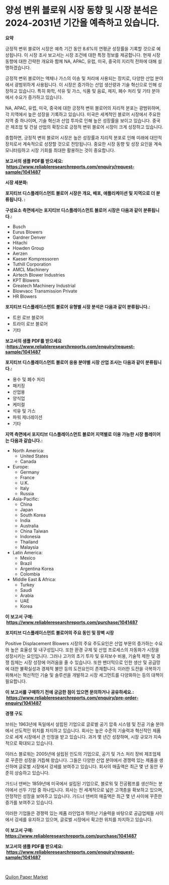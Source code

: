 <p><h1>양성 변위 블로워 시장 동향 및 시장 분석은 2024-2031년 기간을 예측하고 있습니다.</h1></p><p><strong>요약</strong></p>
<p><p>긍정적 변위 블로어 시장은 예측 기간 동안 8.6%의 연평균 성장률을 기록할 것으로 예상됩니다. 이 시장 조사 보고서는 시장 조건에 대한 특정 정보를 제공합니다. 현재 시장 동향에 대한 간략한 개요와 함께 NA, APAC, 유럽, 미국, 중국의 지리적 전파에 대해 설명하겠습니다.</p><p>긍정적 변위 블로어는 액체나 가스의 이송 및 처리에 사용되는 장치로, 다양한 산업 분야에서 광범위하게 사용됩니다. 이 시장은 증가하는 산업 생산량과 기술 혁신으로 인해 성장하고 있습니다. 특히 화학, 석유 및 가스, 식품 및 음료, 제지, 폐수 처리 및 기타 분야에서 수요가 증가하고 있습니다.</p><p>NA, APAC, 유럽, 미국, 중국에 대한 긍정적 변위 블로어의 지리적 분포는 광범위하며, 각 지역에서 높은 성장을 기록하고 있습니다. 미국은 세계적인 블로어 시장에서 주요한 지역 중 하나이며, 기술 혁신과 산업 투자로 인해 높은 성장률을 보이고 있습니다. 중국은 제조업 및 건설 산업의 확장으로 긍정적 변위 블로어 시장이 크게 성장하고 있습니다.</p><p>종합하면, 긍정적 변위 블로어 시장은 높은 성장률과 지리적 분포로 인해 미래에 대안적 장치로서 계속적으로 성장할 것으로 전망됩니다. 중요한 시장 동향 및 성장 요인을 계속 모니터링하고 시장 기회를 최대한 활용하는 것이 중요합니다.</p></p>
<p><strong>보고서의 샘플 PDF를 받으세요: &nbsp;<a href="https://www.reliableresearchreports.com/enquiry/request-sample/1041487">https://www.reliableresearchreports.com/enquiry/request-sample/1041487</a></strong></p>
<p><strong>시장 세분화:</strong></p>
<p><strong> 포지티브 디스플레이스먼트 블로어 시장은 개요, 배포, 애플리케이션 및 지역으로 더 분류됩니다. :</strong></p>
<p><strong>구성요소 측면에서는 포지티브 디스플레이스먼트 블로어 시장은 다음과 같이 분류됩니다.:</strong></p>
<p><ul><li>Busch</li><li>Eurus Blowers</li><li>Gardner Denver</li><li>Hitachi</li><li>Howden Group</li><li>Aerzen</li><li>Kaeser Kompressoren</li><li>Tuthill Corporation</li><li>AMCL Machinery</li><li>Airtech Blower Industries</li><li>KPT Blowers</li><li>Greatech Machinery Industrial</li><li>Blowvacc Transmission Private</li><li>HR Blowers</li></ul></p>
<p><strong> 포지티브 디스플레이스먼트 블로어 유형별 시장 분석은 다음과 같이 분류됩니다.:</strong></p>
<p><ul><li>트윈 로브 블로어</li><li>트라이 로브 블로어</li><li>기타</li></ul></p>
<p><strong>보고서의 샘플 PDF를 받으세요 :<a href="https://www.reliableresearchreports.com/enquiry/request-sample/1041487">https://www.reliableresearchreports.com/enquiry/request-sample/1041487</a></strong></p>
<p><strong> 포지티브 디스플레이스먼트 블로어 응용 분야별 시장 산업 조사는 다음과 같이 분류됩니다.:</strong></p>
<p><ul><li>용수 및 폐수 처리</li><li>패키징</li><li>산업용</li><li>양식업</li><li>케미컬</li><li>석유 및 가스</li><li>파워 제너레이션</li><li>기타</li></ul></p>
<p><strong>지역 측면에서 포지티브 디스플레이스먼트 블로어 지역별로 이용 가능한 시장 플레이어는 다음과 같습니다.:</strong></p>
<p><ul>
    <li>
        North America:
        <ul>
            <li>United States</li>
            <li>Canada</li>
        </ul>
    </li>
    <li>
        Europe:
        <ul>
            <li>Germany</li>
            <li>France</li>
            <li>U.K.</li>
            <li>Italy</li>
            <li>Russia</li>
        </ul>
    </li>
    <li>
        Asia-Pacific:
        <ul>
            <li>China</li>
            <li>Japan</li>
            <li>South Korea</li>
            <li>India</li>
            <li>Australia</li>
            <li>China Taiwan</li>
            <li>Indonesia</li>
            <li>Thailand</li>
            <li>Malaysia</li>
        </ul>
    </li>
    <li>
        Latin America:
        <ul>
            <li>Mexico</li>
            <li>Brazil</li>
            <li>Argentina Korea</li>
            <li>Colombia</li>
        </ul>
    </li>
    <li>
        Middle East & Africa:
        <ul>
            <li>Turkey</li>
            <li>Saudi</li>
            <li>Arabia</li>
            <li>UAE</li>
            <li>Korea</li>
        </ul>
    </li>
    </ul></p>
<p><strong>이 보고서 구매: &nbsp;<a href="https://www.reliableresearchreports.com/purchase/1041487">https://www.reliableresearchreports.com/purchase/1041487</a></strong></p>
<p><strong>포지티브 디스플레이스먼트 블로어의 주요 동인 및 장벽 시장</strong></p>
<p><p>Positive Displacement Blowers 시장의 주요 주도요인은 산업 부문의 증가하는 수요와 높은 효율성 및 내구성입니다. 또한 환경 규제 및 산업 프로세스의 자동화가 시장을 성장시키는 요인입니다. 그러나 고가의 초기 투자 및 유지보수 비용, 기술적 제한 및 경쟁 침체는 시장 성장에 어려움을 줄 수 있습니다. 또한 팬더믹으로 인한 생산 및 공급망에 대한 불확실성과 경제적 불안 등의 도전요인이 존재합니다. 이러한 도전을 극복하기 위해서는 혁신적인 기술 및 솔루션을 개발하고 시장 세그먼트를 다양화하는 등의 대책이 필요합니다.</p></p>
<p><strong>이 보고서를 구매하기 전에 궁금한 점이 있으면 문의하거나 공유하세요.: &nbsp;<a href="https://www.reliableresearchreports.com/enquiry/pre-order-enquiry/1041487">https://www.reliableresearchreports.com/enquiry/pre-order-enquiry/1041487</a></strong></p>
<p><strong>경쟁 구도</strong></p>
<p><p>브쉬는 1963년에 독일에서 설립된 기업으로 글로벌 공기 압축 시스템 및 진공 기술 분야에서 선도적인 위치를 차지하고 있습니다. 회사는 높은 수준의 기술력과 혁신적인 제품으로 세계 시장에서 큰 인정을 받고 있습니다. 과거 몇 년간 성장하며, 시장 규모가 지속적으로 확대되고 있습니다.</p><p>이러스 블로워는 2005년에 설립된 인도의 기업으로, 공기 및 가스 처리 장비 제조업체로 꾸준한 성장을 거듭해 왔습니다. 그들은 다양한 산업 분야에서 경쟁력 있는 제품을 생산하며 글로벌 시장에서 강세를 보여주고 있습니다. 회사의 매출액은 최근 몇 년 동안 꾸준히 상승하고 있습니다.</p><p>가드너 덴버는 1859년에 미국에서 설립된 기업으로, 블로워 및 진공펌프를 생산하는 분야에서 선두 기업 중 하나입니다. 회사는 전 세계적으로 넓은 고객층을 확보하고 있으며, 안정적인 성장을 보여주고 있습니다. 가드너 덴버의 매출액은 최근 몇 년 사이에 꾸준한 증가를 보여주고 있습니다.</p><p>이러한 기업들은 경쟁력 있는 제품 라인업과 뛰어난 기술력을 바탕으로 공급업체들 사이에서 강세를 유지하고 있으며, 글로벌 시장에서 확고한 위치를 차지하고 있습니다.</p></p>
<p><strong>이 보고서 구매: &nbsp; <a href="https://www.reliableresearchreports.com/purchase/1041487">https://www.reliableresearchreports.com/purchase/1041487</a></strong></p>
<p><strong>보고서의 샘플 PDF를 받으세요: &nbsp;<a href="https://www.reliableresearchreports.com/enquiry/request-sample/1041487">https://www.reliableresearchreports.com/enquiry/request-sample/1041487</a></strong><strong></strong></p>
<p>&nbsp;</p>
<p><p><a href="https://forested-sushi-9b0.notion.site/Quilon-Paper-Market-Offer-Valuable-Insights-into-Market-Size-Market-Share-Market-Trends-and-Proje-c9d06a7b47ac48de9ffd66890532f3f9">Quilon Paper Market</a></p></p>